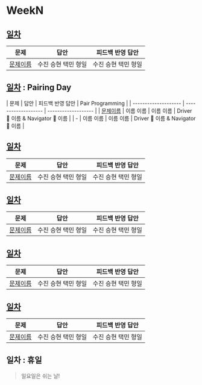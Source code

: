 # WeekN

## [일차](Day)

| 문제                 | 답안                | 피드백 반영 답안    |
| -------------------- | ------------------- | ------------------- |
| [문제이름](문제링크) | 수진 승현 택민 형일 | 수진 승현 택민 형일 |

## [일차](Day) : Pairing Day

| 문제                 | 답안                | 피드백 반영 답안     | Pair Programming    |
| -------------------- | ------------------- | ------------------- |
| [문제이름](문제링크) | 이름 이름 | 이름 이름 | Driver 🚗 이름 & Navigator 🧭 이름 |
| - | 이름 이름 | 이름 이름 | Driver 🚗 이름 & Navigator 🧭 이름 |

## [일차](Day)

| 문제                 | 답안                | 피드백 반영 답안    |
| -------------------- | ------------------- | ------------------- |
| [문제이름](문제링크) | 수진 승현 택민 형일 | 수진 승현 택민 형일 |

## [일차](Day)

| 문제                 | 답안                | 피드백 반영 답안    |
| -------------------- | ------------------- | ------------------- |
| [문제이름](문제링크) | 수진 승현 택민 형일 | 수진 승현 택민 형일 |

## [일차](Day)

| 문제                 | 답안                | 피드백 반영 답안    |
| -------------------- | ------------------- | ------------------- |
| [문제이름](문제링크) | 수진 승현 택민 형일 | 수진 승현 택민 형일 |

## [일차](Day)

| 문제                 | 답안                | 피드백 반영 답안    |
| -------------------- | ------------------- | ------------------- |
| [문제이름](문제링크) | 수진 승현 택민 형일 | 수진 승현 택민 형일 |

## 일차 : 휴일
> 일요일은 쉬는 날!
